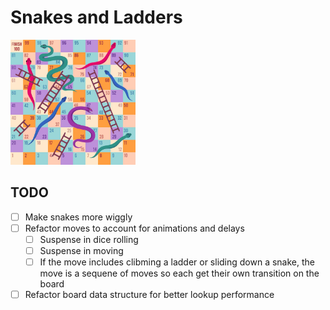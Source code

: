 # Snakes and Ladders

<img src="https://github.com/farskid/maropelleh/blob/main/public/poster.png" width="200" height="200" />

## TODO

- [ ] Make snakes more wiggly
- [ ] Refactor moves to account for animations and delays
  - [ ] Suspense in dice rolling
  - [ ] Suspense in moving
  - [ ] If the move includes clibming a ladder or sliding down a snake, the move is a sequene of moves so each get their own transition on the board
- [ ] Refactor board data structure for better lookup performance

